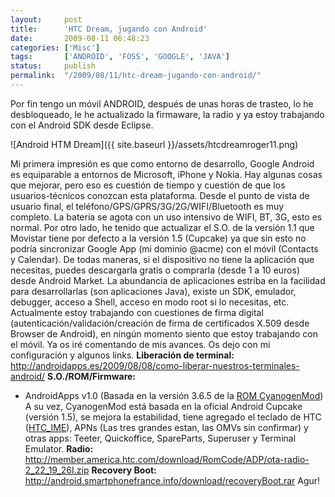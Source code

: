 ```yaml
---
layout:     post
title:      'HTC Dream, jugando con Android'
date:       2009-08-11 06:48:23
categories: ['Misc']
tags:       ['ANDROID', 'FOSS', 'GOOGLE', 'JAVA']
status:     publish 
permalink:  "/2009/08/11/htc-dream-jugando-con-android/"
---
```

Por fin tengo un móvil ANDROID, después de unas horas de trasteo, lo he desbloqueado, le he actualizado la firmaware, la radio y ya estoy trabajando con el Android SDK desde Eclipse.

![Android HTM Dream]({{ site.baseurl }}/assets/htcdreamroger11.png)  

<!-- more -->  
Mi primera impresión es que como entorno de desarrollo, Google Android es equiparable a entornos de Microsoft, iPhone y Nokia.
Hay algunas cosas que mejorar, pero eso es cuestión de tiempo y cuestión de que los usuarios-técnicos conozcan esta plataforma.
Desde el punto de vista de usuario final, el teléfono/GPS/GPRS/3G/2G/WIFI/Bluetooth es muy completo. La batería se agota con un uso intensivo de WIFI, BT, 3G, esto es normal.
Por otro lado, he tenido que actualizar el S.O. de la versión 1.1 que Movistar tiene por defecto a la versión 1.5 (Cupcake) ya que sin esto no podría sincronizar Google App (mi dominio @acme) con el móvil (Contacts y Calendar).
De todas maneras, si el dispositivo no tiene la aplicación que necesitas, puedes descargarla gratis o comprarla (desde 1 a 10 euros) desde Android Market.
La abundancia de aplicaciones estriba en la facilidad para desarrollarlas (son aplicaciones Java), existe un SDK, emulador, debugger, acceso a Shell, acceso en modo root si lo necesitas, etc.
Actualmente estoy trabajando con cuestiones de firma digital (autenticación/validación/creación de firma de certificados X.509 desde Browser de Android), en ningún momento siento que estoy trabajando con el móvil. Ya os iré comentando de mis avances.
Os dejo con mi configuración y algunos links.
 **Liberación de terminal:**
http://androidapps.es/2009/08/08/como-liberar-nuestros-terminales-android/
 **S.O./ROM/Firmware:**
  * AndroidApps v1.0 (Basada en la versión 3.6.5 de la [ROM CyanogenMod](http://forum.xda-developers.com/showthread.php?t=537204))
A su vez, CyanogenMod está basada en la oficial Android Cupcake (versión 1.5), se mejora la estabilidad, tiene agregado el teclado de HTC ([HTC_IME](http://androidapps.es/2009/06/28/instalar-teclado-htc-htc_ime/)), APNs (Las tres grandes estan, las OMVs sin confirmar) y otras apps: Teeter, Quickoffice, SpareParts, Superuser y Terminal Emulator.
 **Radio:**
http://member.america.htc.com/download/RomCode/ADP/ota-radio-2_22_19_26I.zip
 **Recovery Boot:**
http://android.smartphonefrance.info/download/recoveryBoot.rar
Agur!
